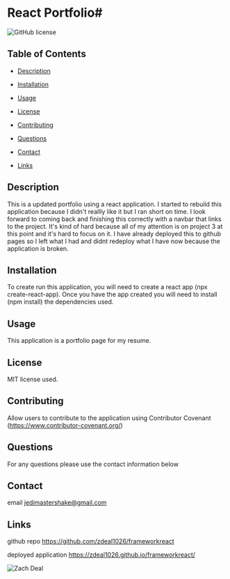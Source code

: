 # React Portfolio#

![GitHub license](https://img.shields.io/badge/license-MIT-blue.svg)

## Table of Contents

- [Description](#description)

- [Installation](#installation)

- [Usage](#usage)

- [License](#license)

- [Contributing](#contributing)

- [Questions](#questions)

- [Contact](#contact)

- [Links](#links)

## Description

This is a updated portfolio using a react application. I started to rebuild this application because I didn't reallly like it but I ran short on time. I look forward to coming back and finishing this correctly with a navbar that links to the project. It's kind of hard because all of my attention is on project 3 at this point and it's hard to focus on it. I have already deployed this to github pages so I left what I had and didnt redeploy what I have now because the application is broken. 

## Installation

To create run this application, you will need to create a react app (npx create-react-app). Once you have the app created you will need to install (npm install) the dependencies used.

## Usage

This application is a portfolio page for my resume.

## License

MIT license used.

## Contributing

Allow users to contribute to the application using Contributor Covenant (https://www.contributor-covenant.org/)

## Questions

For any questions please use the contact information below

## Contact

email jedimastershake@gmail.com

## Links

github repo https://github.com/zdeal1026/frameworkreact

deployed application https://zdeal1026.github.io/frameworkreact/

![Zach Deal](https://user-images.githubusercontent.com/82068157/133949687-2fc9e11c-adf1-4ce1-ac24-0ca8ac4952fe.png)

